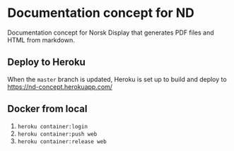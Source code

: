 # Documentation concept for ND
Documentation concept for Norsk Display that generates PDF files and HTML from markdown. 

## Deploy to Heroku
When the `master` branch is updated, Heroku is set up to build and deploy to https://nd-concept.herokuapp.com/

## Docker from local
1. `heroku container:login`
2. `heroku container:push web`
3. `heroku container:release web`
